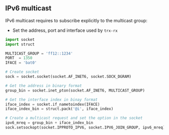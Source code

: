 ## IPv6 multicast

IPv6 multicast requires to subscribe explicitly to the multicast group:

- Set the address, port and interface used by `trx-rx`

```python
import socket
import struct

MULTICAST_GROUP = 'ff12::1234'
PORT  = 1350
IFACE = 'bat0'

# Create socket
sock = socket.socket(socket.AF_INET6, socket.SOCK_DGRAM)

# Get the address in binary format
group_bin = socket.inet_pton(socket.AF_INET6, MULTICAST_GROUP)

# Get the interface index in binay format
iface_index = socket.if_nametoindex(IFACE)
iface_index_bin = struct.pack('@i', iface_index)

# Create a multicast request and set the option in the socket
ipv6_mreq = group_bin + iface_index_bin
sock.setsockopt(socket.IPPROTO_IPV6, socket.IPV6_JOIN_GROUP, ipv6_mreq)
```
